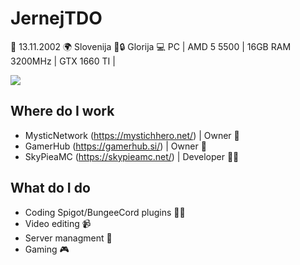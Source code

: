 # JernejTDO 
📅 13.11.2002
🌍 Slovenija
💖🔒 Glorija
💻 PC | AMD 5 5500 | 16GB RAM 3200MHz | GTX 1660 TI |

![](https://freetwitchemotes.com/wp-content/uploads/2021/02/Hi-Anime-Twitch-Emotes.png)

## Where do I work
- MysticNetwork (https://mystichhero.net/) | Owner 👑
- GamerHub (https://gamerhub.si/) | Owner 👑
- SkyPieaMC (https://skypieamc.net/) | Developer 👨‍💻

## What do I do
- Coding Spigot/BungeeCord plugins 👨‍💻
- Video editing 📹
- Server managment 📁
- Gaming 🎮
